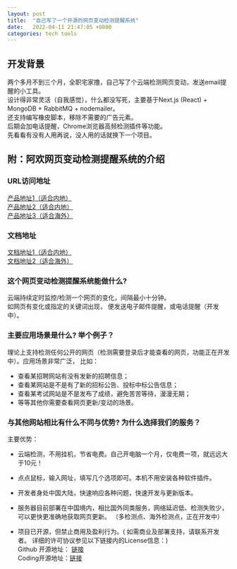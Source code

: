 ```yaml
---
layout: post
title:  "自己写了一个开源的网页变动检测提醒系统"
date:   2022-04-11 21:47:05 +0800
categories: tech tools
---  
```

## 开发背景
两个多月不到三个月，全职宅家撸，自己写了个云端检测网页变动，发送email提醒的小工具。  
设计得非常灵活（自我感觉），什么都没写死，主要基于Next.js (React) + MongoDB + RabbitMQ + nodemailer。  
还支持编写橡皮脚本，移除不需要的广告元素。  
后期会加电话提醒，Chrome浏览器高频检测插件等功能。  
先看看有没有人用再说，没人用的话就换下一个项目。

## 附：阿欢网页变动检测提醒系统的介绍

### URL访问地址
[产品地址1（适合内地）](https://monit.or.passby.me/zh)  
[产品地址2（适合内地）](https://monit.or.yanqiankeji.com/zh)  
[产品地址3（适合海外）](https://webpagemonitor.net/)  

### 文档地址  
[文档地址1（适合内地）](https://a-1251786267.file.myqcloud.com/webpagemonitor_doc_site/)  
[文档地址2（适合海外）](https://docs.webpagemonitor.net/)  

### 这个网页变动检测提醒系统能做什么?  
云端持续定时监控/检测一个网页的变化，间隔最小十分钟。  
如网页有变化或指定的关键词出现， 便发送电子邮件提醒，或电话提醒（开发中）。  

### 主要应用场景是什么? 举个例子？  
理论上支持检测任何公开的网页（检测需要登录后才能查看的网页，功能正在开发中）。应用场景非常广泛， 比如：  
- 查看某招聘网站有没有发新的招聘信息；  
- 查看某网站是不是有了新的招标公告、投标中标公告信息；  
- 查看某考试网站是不是发布了成绩，避免苦苦等待，漫漫无期；  
- 等等其他你需要查看网页更新/变动的场景。  

### 与其他网站相比有什么不同与优势? 为什么选择我们的服务？  
主要优势：
- 云端检测，不用挂机，节省电费。自己开电脑一个月，仅电费一项，就远远大于10元！ 
- 点点鼠标，输入网址，填写几个选项即可。本机不用安装各种软件插件。
- 开发者身处中国大陆，快速响应各种问题，快速开发与更新版本。
- 服务器目前部署在中国境内，相比国外同类服务，网络延迟低、检测失败少，可以更快更准确地获取网页更新。 （多检测点、海外检测点，正在开发中）  

- 项目已开源，但禁止商用及盈利行为。( 如需商业及部署支持，请联系开发者。 详细的许可协议参见以下链接内的License信息：)  
Github 开源地址： [链接](https://github.com/lgh06/web-page-monitor)  
Coding开源地址：[链接]( https://lgh06.coding.net/public/web-page-monitor/web-page-monitor/git)  